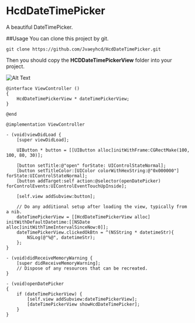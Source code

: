 # HcdDateTimePicker
 A beautiful DateTimePicker.<br/>

##Usage
You can clone this project by git.
```
git clone https://github.com/Jvaeyhcd/HcdDateTimePicker.git
```
Then you should copy the **HCDDateTimePickerView** folder into your project.

![Alt Text](https://github.com/Jvaeyhcd/HcdDateTimePicker/blob/master/HCDDateTimePickerView/demo.gif)

```
@interface ViewController ()
{
    HcdDateTimePickerView * dateTimePickerView;
}

@end

@implementation ViewController

- (void)viewDidLoad {
    [super viewDidLoad];
    
    UIButton * button = [[UIButton alloc]initWithFrame:CGRectMake(100, 100, 80, 30)];
    
    [button setTitle:@"open" forState: UIControlStateNormal];
    [button setTitleColor:[UIColor colorWithHexString:@"0x000000"] forState:UIControlStateNormal];
    [button addTarget:self action:@selector(openDatePicker) forControlEvents:UIControlEventTouchUpInside];
    
    [self.view addSubview:button];
    
    // Do any additional setup after loading the view, typically from a nib.
    dateTimePickerView = [[HcdDateTimePickerView alloc] initWithDefaultDatetime:[[NSDate alloc]initWithTimeIntervalSinceNow:0]];
    dateTimePickerView.clickedOkBtn = ^(NSString * datetimeStr){
        NSLog(@"%@", datetimeStr);
    };
}

- (void)didReceiveMemoryWarning {
    [super didReceiveMemoryWarning];
    // Dispose of any resources that can be recreated.
}

- (void)openDatePicker
{
    if (dateTimePickerView) {
        [self.view addSubview:dateTimePickerView];
        [dateTimePickerView showHcdDateTimePicker];
    }
}
```
